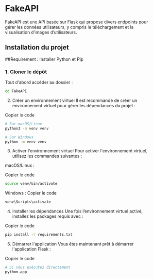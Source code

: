 # FakeAPI

FakeAPI est une API basée sur Flask qui propose divers endpoints pour gérer les données utilisateurs, y compris le téléchargement et la visualisation d’images d’utilisateurs.

## Installation du projet

##Requirement : Installer Python et Pip

### 1. Cloner le dépôt

Tout d'abord accéder au dossier :

```bash
cd FakeAPI
```

2. Créer un environnement virtuel
Il est recommandé de créer un environnement virtuel pour gérer les dépendances du projet :


Copier le code

```bash
# Sur macOS/Linux
python3 -m venv venv
```
```bash
# Sur Windows
python -m venv venv
```

3. Activer l'environnement virtuel
Pour activer l'environnement virtuel, utilisez les commandes suivantes :

macOS/Linux :

Copier le code

```bash
source venv/bin/activate
```

Windows :
Copier le code

```bash
venv\Scripts\activate
```
4. Installer les dépendances
Une fois l’environnement virtuel activé, installez les packages requis avec :

Copier le code
```bash
pip install -r requirements.txt
```

5. Démarrer l'application
Vous êtes maintenant prêt à démarrer l'application Flask :

Copier le code
```bash
# Si vous exécutez directement
python.app
```

